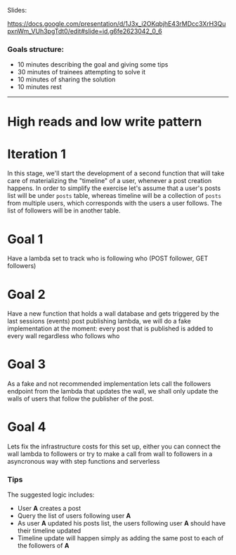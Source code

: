 
Slides:

https://docs.google.com/presentation/d/1J3x_i2OKqbjhE43rMDcc3XrH3QupxnWm_VUh3pgTdt0/edit#slide=id.g6fe2623042_0_6



### Goals structure:
- 10 minutes describing the goal and giving some tips
- 30 minutes of trainees attempting to solve it
- 10 minutes of sharing the solution
- 10 minutes rest

---
# High reads and low write pattern

Iteration 1 
===========

In this stage, we'll start the development of a second function that will take care of materializing the "timeline" of a user, whenever a post creation happens. In order to simplify the exercise let's assume that a user's posts list will be under `posts` table, whereas timeline will be a collection of `posts` from multiple users, which corresponds with the users a user follows. The list of followers will be in another table. 


Goal 1
=======

Have a lambda set to track who is following who (POST follower, GET followers)

Goal 2
=======

Have a new function that holds a wall database and gets triggered by the last sessions (events) post publishing lambda, we will do a fake implementation at the moment: every post that is published is added to every wall regardless who follows who

Goal 3
========
As a fake and not recommended implementation lets call the followers endpoint from the lambda that updates the wall, we shall only update the walls of users that follow the publisher of the post.

Goal 4
========
Lets fix the infrastructure costs for this set up, either you can connect the wall lambda to followers or try to make a call from wall to followers in a asyncronous way with step functions and serverless 


### Tips

The suggested logic includes: 
- User **A** creates a post
- Query the list of users following user **A**
- As user **A** updated his posts list, the users following user **A** should have their timeline updated
- Timeline update will happen simply as adding the same post to each of the followers of **A**


